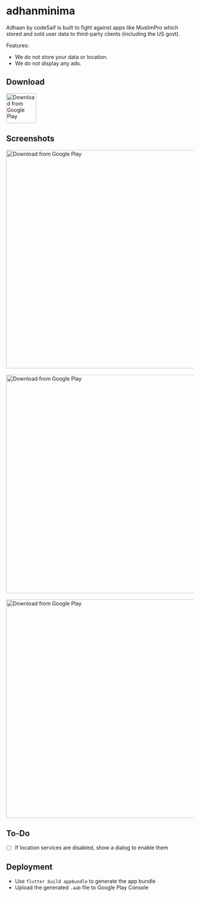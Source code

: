 # adhanminima

Adhaan by codeSaif is built to fight against apps like MuslimPro which stored and sold user data to third-party clients (including the US govt).

Features:

- We do not store your data or location.
- We do not display any ads.

## Download

[<img src="https://play.google.com/intl/en_us/badges/images/generic/en_badge_web_generic.png"
      alt="Download from Google Play"
      height="80">](https://play.google.com/store/apps/details?id=in.codesaif.adhaan)

## Screenshots

<img src="https://play-lh.googleusercontent.com/SupHyUe5MXGJbvfEcpPRIDYh7JbDKt_l6uGS2s7WNOh8C1WYOjIN802qVTngnRR27w=w2560-h1440-rw"
      alt="Download from Google Play"
      height="586">&nbsp;&nbsp;&nbsp;&nbsp;<img src="https://play-lh.googleusercontent.com/I2M_5hQRKrc3FjKtlmMPXlwijTbJzBiLKJR4r2iRol8UCfSbPFH_3SWItKAiNvP71b8=w2560-h1440-rw"
      alt="Download from Google Play"
      height="586">&nbsp;&nbsp;&nbsp;&nbsp;<img src="https://play-lh.googleusercontent.com/e6T-Cp8jhRkyVrV1wNLV8oGs0-aqnQqlKMNSAybK9lX76av8f-TS09FP1ZAEepHyyd90=w2560-h1440-rw"
      alt="Download from Google Play"
      height="586">

## To-Do

- [ ] If location services are disabled, show a dialog to enable them

## Deployment

- Use `flutter build appbundle` to generate the app bundle
- Upload the generated `.aab` file to Google Play Console
